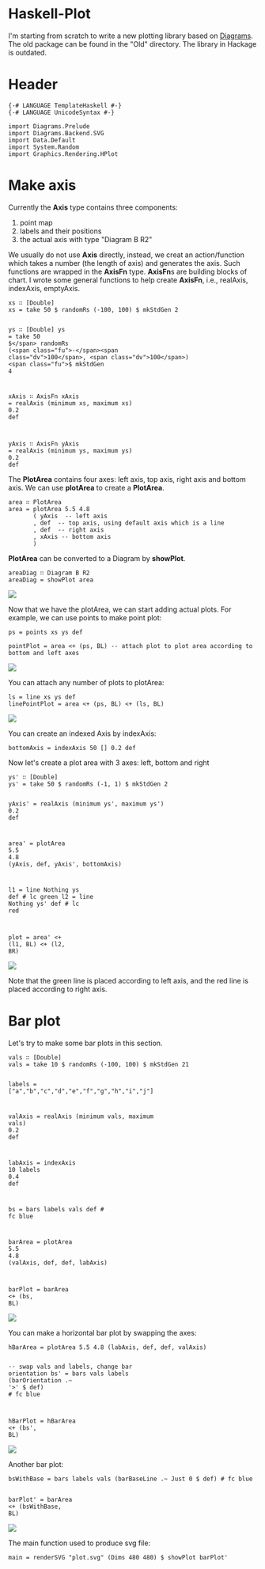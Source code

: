 <h1 id="haskell-plot">Haskell-Plot</h1>
<p>I'm starting from scratch to write a new plotting library based on <a href="http://projects.haskell.org/diagrams/">Diagrams</a>. The old package can be found in the &quot;Old&quot; directory. The library in Hackage is outdated.</p>
<h1 id="header">Header</h1>
<pre class="sourceCode literate haskell"><code class="sourceCode haskell"><span class="ot">{-# LANGUAGE TemplateHaskell #-}</span>
<span class="ot">{-# LANGUAGE UnicodeSyntax #-}</span></code></pre>
<pre class="sourceCode literate haskell"><code class="sourceCode haskell"><span class="kw">import </span><span class="dt">Diagrams.Prelude</span>
<span class="kw">import </span><span class="dt">Diagrams.Backend.SVG</span>
<span class="kw">import </span><span class="dt">Data.Default</span>
<span class="kw">import </span><span class="dt">System.Random</span>
<span class="kw">import </span><span class="dt">Graphics.Rendering.HPlot</span></code></pre>
<h1 id="make-axis">Make axis</h1>
<p>Currently the <strong>Axis</strong> type contains three components:</p>
<ol style="list-style-type: decimal">
<li>point map</li>
<li>labels and their positions</li>
<li>the actual axis with type &quot;Diagram B R2&quot;</li>
</ol>
<p>We usually do not use <strong>Axis</strong> directly, instead, we creat an action/function which takes a number (the length of axis) and generates the axis. Such functions are wrapped in the <strong>AxisFn</strong> type. <strong>AxisFn</strong>s are building blocks of chart. I wrote some general functions to help create <strong>AxisFn</strong>, i.e., realAxis, indexAxis, emptyAxis.</p>
<pre class="sourceCode literate haskell"><code class="sourceCode haskell">xs <span class="ot">∷</span> [<span class="dt">Double</span>]
xs <span class="fu">=</span> take <span class="dv">50</span> <span class="fu">$</span> randomRs (<span class="fu">-</span><span class="dv">100</span>, <span class="dv">100</span>) <span class="fu">$</span> mkStdGen <span class="dv">2</span>

ys <span class="ot">∷</span> [<span class="dt">Double</span>]
ys <span class="fu">=</span> take <span class="dv">50</span> <span class="fu">$</span> randomRs (<span class="fu">-</span><span class="dv">100</span>, <span class="dv">100</span>) <span class="fu">$</span> mkStdGen <span class="dv">4</span>

xAxis <span class="ot">∷</span> <span class="dt">AxisFn</span>
xAxis <span class="fu">=</span> realAxis (minimum xs, maximum xs) <span class="dv">0</span><span class="fu">.</span><span class="dv">2</span> def

yAxis <span class="ot">∷</span> <span class="dt">AxisFn</span>
yAxis <span class="fu">=</span> realAxis (minimum ys, maximum ys) <span class="dv">0</span><span class="fu">.</span><span class="dv">2</span> def</code></pre>
<p>The <strong>PlotArea</strong> contains four axes: left axis, top axis, right axis and bottom axis. We can use <strong>plotArea</strong> to create a <strong>PlotArea</strong>.</p>
<pre class="sourceCode literate haskell"><code class="sourceCode haskell">area <span class="ot">∷</span> <span class="dt">PlotArea</span>
area <span class="fu">=</span> plotArea <span class="dv">5</span><span class="fu">.</span><span class="dv">5</span> <span class="dv">4</span><span class="fu">.</span><span class="dv">8</span>
       ( yAxis  <span class="co">-- left axis</span>
       , def  <span class="co">-- top axis, using default axis which is a line</span>
       , def  <span class="co">-- right axis</span>
       , xAxis <span class="co">-- bottom axis</span>
       )</code></pre>
<p><strong>PlotArea</strong> can be converted to a Diagram by <strong>showPlot</strong>.</p>
<pre class="sourceCode literate haskell"><code class="sourceCode haskell">areaDiag <span class="ot">∷</span> <span class="dt">Diagram</span> <span class="dt">B</span> <span class="dt">R2</span>
areaDiag <span class="fu">=</span> showPlot area</code></pre>
<div class="figure">
<img src="doc/area.png" />
</div>
<p>Now that we have the plotArea, we can start adding actual plots. For example, we can use points to make point plot:</p>
<pre class="sourceCode literate haskell"><code class="sourceCode haskell">ps <span class="fu">=</span> points xs ys def</code></pre>
<pre class="sourceCode literate haskell"><code class="sourceCode haskell">pointPlot <span class="fu">=</span> area <span class="fu">&lt;+</span> (ps, <span class="dt">BL</span>) <span class="co">-- attach plot to plot area according to bottom and left axes</span></code></pre>
<div class="figure">
<img src="doc/points.png" />
</div>
<p>You can attach any number of plots to plotArea:</p>
<pre class="sourceCode literate haskell"><code class="sourceCode haskell">ls <span class="fu">=</span> line xs ys def
linePointPlot <span class="fu">=</span> area <span class="fu">&lt;+</span> (ps, <span class="dt">BL</span>) <span class="fu">&lt;+</span> (ls, <span class="dt">BL</span>)</code></pre>
<div class="figure">
<img src="doc/lp.png" />
</div>
<p>You can create an indexed Axis by indexAxis:</p>
<pre class="sourceCode literate haskell"><code class="sourceCode haskell">bottomAxis <span class="fu">=</span> indexAxis <span class="dv">50</span> [] <span class="dv">0</span><span class="fu">.</span><span class="dv">2</span> def</code></pre>
<p>Now let's create a plot area with 3 axes: left, bottom and right</p>
<pre class="sourceCode literate haskell"><code class="sourceCode haskell">ys&#39; <span class="ot">∷</span> [<span class="dt">Double</span>]
ys&#39; <span class="fu">=</span> take <span class="dv">50</span> <span class="fu">$</span> randomRs (<span class="fu">-</span><span class="dv">1</span>, <span class="dv">1</span>) <span class="fu">$</span> mkStdGen <span class="dv">2</span>

yAxis&#39; <span class="fu">=</span> realAxis (minimum ys&#39;, maximum ys&#39;) <span class="dv">0</span><span class="fu">.</span><span class="dv">2</span> def

area&#39; <span class="fu">=</span> plotArea <span class="dv">5</span><span class="fu">.</span><span class="dv">5</span> <span class="dv">4</span><span class="fu">.</span><span class="dv">8</span> (yAxis, def, yAxis&#39;, bottomAxis)

l1 <span class="fu">=</span> line <span class="dt">Nothing</span> ys def <span class="st"># lc green</span>
l2 <span class="fu">=</span> line <span class="dt">Nothing</span> ys&#39; def <span class="st"># lc red</span>

plot <span class="fu">=</span> area&#39; <span class="fu">&lt;+</span> (l1, <span class="dt">BL</span>) <span class="fu">&lt;+</span> (l2, <span class="dt">BR</span>)</code></pre>
<div class="figure">
<img src="doc/doublePlot.png" />
</div>
<p>Note that the green line is placed according to left axis, and the red line is placed according to right axis.</p>
<h1 id="bar-plot">Bar plot</h1>
<p>Let's try to make some bar plots in this section.</p>
<pre class="sourceCode literate haskell"><code class="sourceCode haskell">vals <span class="ot">∷</span> [<span class="dt">Double</span>]
vals <span class="fu">=</span> take <span class="dv">10</span> <span class="fu">$</span> randomRs (<span class="fu">-</span><span class="dv">100</span>, <span class="dv">100</span>) <span class="fu">$</span> mkStdGen <span class="dv">21</span>

labels <span class="fu">=</span> [<span class="st">&quot;a&quot;</span>,<span class="st">&quot;b&quot;</span>,<span class="st">&quot;c&quot;</span>,<span class="st">&quot;d&quot;</span>,<span class="st">&quot;e&quot;</span>,<span class="st">&quot;f&quot;</span>,<span class="st">&quot;g&quot;</span>,<span class="st">&quot;h&quot;</span>,<span class="st">&quot;i&quot;</span>,<span class="st">&quot;j&quot;</span>]

valAxis <span class="fu">=</span> realAxis (minimum vals, maximum vals) <span class="dv">0</span><span class="fu">.</span><span class="dv">2</span> def

labAxis <span class="fu">=</span> indexAxis <span class="dv">10</span> labels <span class="dv">0</span><span class="fu">.</span><span class="dv">4</span> def

bs <span class="fu">=</span> bars labels vals def <span class="st"># fc blue</span>

barArea <span class="fu">=</span> plotArea <span class="dv">5</span><span class="fu">.</span><span class="dv">5</span> <span class="dv">4</span><span class="fu">.</span><span class="dv">8</span> (valAxis, def, def, labAxis)

barPlot <span class="fu">=</span> barArea <span class="fu">&lt;+</span> (bs, <span class="dt">BL</span>)</code></pre>
<div class="figure">
<img src="doc/bar.png" />
</div>
<p>You can make a horizontal bar plot by swapping the axes:</p>
<pre class="sourceCode literate haskell"><code class="sourceCode haskell">hBarArea <span class="fu">=</span> plotArea <span class="dv">5</span><span class="fu">.</span><span class="dv">5</span> <span class="dv">4</span><span class="fu">.</span><span class="dv">8</span> (labAxis, def, def, valAxis)

<span class="co">-- swap vals and labels, change bar orientation</span>
bs&#39; <span class="fu">=</span> bars vals labels (barOrientation <span class="fu">.~</span> <span class="ch">&#39;&gt;&#39;</span> <span class="fu">$</span> def) <span class="st"># fc blue</span>

hBarPlot <span class="fu">=</span> hBarArea <span class="fu">&lt;+</span> (bs&#39;, <span class="dt">BL</span>)</code></pre>
<div class="figure">
<img src="doc/hbar.png" />
</div>
<p>Another bar plot:</p>
<pre class="sourceCode literate haskell"><code class="sourceCode haskell">bsWithBase <span class="fu">=</span> bars labels vals (barBaseLine <span class="fu">.~</span> <span class="dt">Just</span> <span class="dv">0</span> <span class="fu">$</span> def) <span class="st"># fc blue</span>

barPlot&#39; <span class="fu">=</span> barArea <span class="fu">&lt;+</span> (bsWithBase, <span class="dt">BL</span>)</code></pre>
<div class="figure">
<img src="doc/biBar.png" />
</div>
<p>The main function used to produce svg file:</p>
<pre class="sourceCode literate haskell"><code class="sourceCode haskell">main <span class="fu">=</span> renderSVG <span class="st">&quot;plot.svg&quot;</span> (<span class="dt">Dims</span> <span class="dv">480</span> <span class="dv">480</span>) <span class="fu">$</span> showPlot barPlot&#39;</code></pre>
